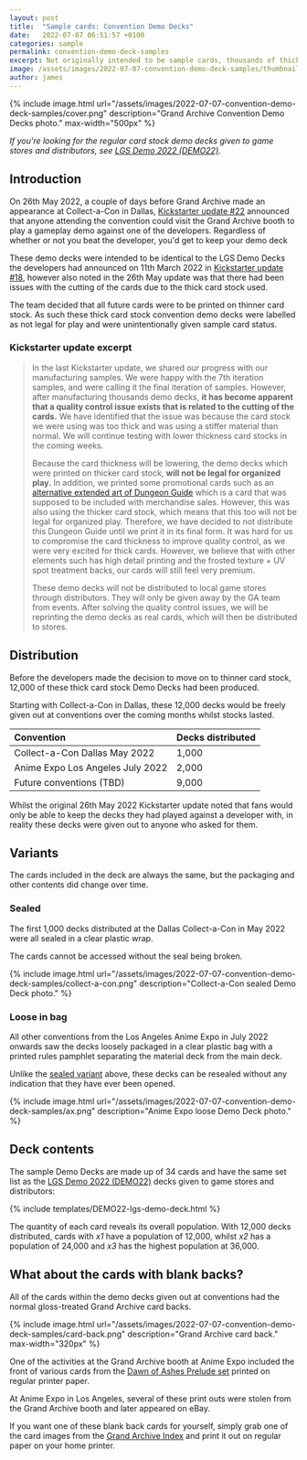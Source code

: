 ```yaml
---
layout: post
title:  "Sample cards: Convention Demo Decks"
date:   2022-07-07 06:51:57 +0100
categories: sample
permalink: convention-demo-deck-samples
excerpt: Not originally intended to be sample cards, thousands of thick card stock DEMO22 Demo Decks were created and distributed to everyone who wanted to try Grand Archive for free at conventions.
image: /assets/images/2022-07-07-convention-demo-deck-samples/thumbnail.png
author: james
---
```

{% include image.html url="/assets/images/2022-07-07-convention-demo-deck-samples/cover.png" description="Grand Archive Convention Demo Decks photo." max-width="500px" %}

*If you're looking for the regular card stock demo decks given to game stores and distributors, see [LGS Demo 2022 (DEMO22)](/DEMO22_(set)).*

## Introduction

On 26th May 2022, a couple of days before Grand Archive made an appearance at Collect-a-Con in Dallas, [Kickstarter update #22](https://www.kickstarter.com/projects/weebs/grand-archive-tcg/posts/3487747) announced that anyone attending the convention could visit the Grand Archive booth to play a gameplay demo against one of the developers. Regardless of whether or not you beat the developer, you'd get to keep your demo deck

These demo decks were intended to be identical to the LGS Demo Decks the developers had announced on 11th March 2022 in [Kickstarter update #18](https://www.kickstarter.com/projects/weebs/grand-archive-tcg/posts/3450881), however also noted in the 26th May update was that there had been issues with the cutting of the cards due to the thick card stock used.

The team decided that all future cards were to be printed on thinner card stock. As such these thick card stock convention demo decks were labelled as not legal for play and were unintentionally given sample card status.

### Kickstarter update excerpt

> In the last Kickstarter update, we shared our progress with our manufacturing samples. We were happy with the 7th iteration samples, and were calling it the final iteration of samples. However, after manufacturing thousands demo decks, **it has become apparent that a quality control issue exists that is related to the cutting of the cards.** We have identified that the issue was because the card stock we were using was too thick and was using a stiffer material than normal. We will continue testing with lower thickness card stocks in the coming weeks. 
>
> Because the card thickness will be lowering, the demo decks which were printed on thicker card stock, **will not be legal for organized play.** In addition, we printed some promotional cards such as an [alternative extended art of Dungeon Guide](https://www.instagram.com/p/CdLjxqJMRfT/) which is a card that was supposed to be included with merchandise sales. However, this was also using the thicker card stock, which means that this too will not be legal for organized play. Therefore, we have decided to not distribute this Dungeon Guide until we print it in its final form.  It was hard for us to compromise the card thickness to improve quality control, as we were very excited for thick cards. However, we believe that with other elements such has high detail printing and the frosted texture + UV spot treatment backs, our cards will still feel very premium. 
>
> These demo decks will not be distributed to local game stores through distributors. They will only be given away by the GA team from events. After solving the quality control issues, we will be reprinting the demo decks as real cards, which will then be distributed to stores. 

## Distribution

Before the developers made the decision to move on to thinner card stock, 12,000 of these thick card stock Demo Decks had been produced.

Starting with Collect-a-Con in Dallas, these 12,000 decks would be freely given out at conventions over the coming months whilst stocks lasted.

Convention | Decks distributed
:-- | :--
Collect-a-Con Dallas May 2022 | 1,000
Anime Expo Los Angeles July 2022 | 2,000
Future conventions (TBD) | 9,000

Whilst the original 26th May 2022 Kickstarter update noted that fans would only be able to keep the decks they had played against a developer with, in reality these decks were given out to anyone who asked for them.

## Variants

The cards included in the deck are always the same, but the packaging and other contents did change over time.

### Sealed

The first 1,000 decks distributed at the Dallas Collect-a-Con in May 2022 were all sealed in a clear plastic wrap.

The cards cannot be accessed without the seal being broken.

{% include image.html url="/assets/images/2022-07-07-convention-demo-deck-samples/collect-a-con.png" description="Collect-a-Con sealed Demo Deck photo." %}

### Loose in bag

All other conventions from the Los Angeles Anime Expo in July 2022 onwards saw the decks loosely packaged in a clear plastic bag with a printed rules pamphlet separating the material deck from the main deck.

Unlike the [sealed variant](#sealed) above, these decks can be resealed without any indication that they have ever been opened.

{% include image.html url="/assets/images/2022-07-07-convention-demo-deck-samples/ax.png" description="Anime Expo loose Demo Deck photo." %}

## Deck contents

The sample Demo Decks are made up of 34 cards and have the same set list as the [LGS Demo 2022 (DEMO22)](/DEMO22_(set)) decks given to game stores and distributors:

{% include templates/DEMO22-lgs-demo-deck.html %}

The quantity of each card reveals its overall population. With 12,000 decks distributed, cards with _x1_ have a population of 12,000, whilst _x2_ has a population of 24,000 and _x3_ has the highest population at 36,000.

## What about the cards with blank backs?

All of the cards within the demo decks given out at conventions had the normal gloss-treated Grand Archive card backs.

{% include image.html url="/assets/images/2022-07-07-convention-demo-deck-samples/card-back.png" description="Grand Archive card back." max-width="320px" %}

One of the activities at the Grand Archive booth at Anime Expo included the front of various cards from the [Dawn of Ashes Prelude set](/DOAp_(set)) printed on regular printer paper.

At Anime Expo in Los Angeles, several of these print outs were stolen from the Grand Archive booth and later appeared on eBay.

If you want one of these blank back cards for yourself, simply grab one of the card images from the [Grand Archive Index](https://index.gatcg.com) and print it out on regular paper on your home printer.
